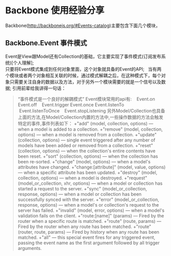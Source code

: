 # Backbone 使用经验分享
Backbone(http://backbonejs.org/#Events-catalog)主要包含下面几个模块，
## Backbone.Event 事件模式
Event是View跟Model还有Collection的基础，它主要实现了事件模式(订阅发布系统)[个人理解];  
只要将Event模式集成到任何对象里面，这个对象就具备的Event的API;   
当有两个模块或者两个对象相互关联的时候，通过模式解耦之后，在这种模式下，每个对象只需要关注自身的数据以及方法，对于另外一个模块需要的就是一个信号以及数据;
引用前辈给我讲得一句话：  
>“事件模式是一个良好的解耦模式”
Event模块常用的api有:
    Event.on
    Event.off
    Event.trigger
    Event.once
    Event.listenTo
    Event.listenToOnce
    Event.stopListening
另外Model/Collection也具备上面的方法,在Model/Collection内置的方法中,一些操作数据的方法会触发特定的事件,事件列表如下：
+"add" (model, collection, options) — when a model is added to a collection.
+"remove" (model, collection, options) — when a model is removed from a collection.
+"update" (collection, options) — single event triggered after any number of models have been added or removed from a collection.
+"reset" (collection, options) — when the collection's entire contents have been reset.
+"sort" (collection, options) — when the collection has been re-sorted.
+"change" (model, options) — when a model's attributes have changed.
+"change:[attribute]" (model, value, options) — when a specific attribute has been updated.
+"destroy" (model, collection, options) — when a model is destroyed.
+"request" (model_or_collection, xhr, options) — when a model or collection has started a request to the server.
+"sync" (model_or_collection, response, options) — when a model or collection has been successfully synced with the server.
+"error" (model_or_collection, response, options) — when a model's or collection's request to the server has failed.
+"invalid" (model, error, options) — when a model's validation fails on the client.
+"route:[name]" (params) — Fired by the router when a specific route is matched.
+"route" (route, params) — Fired by the router when any route has been matched.
+"route" (router, route, params) — Fired by history when any route has been matched.
+"all" — this special event fires for any triggered event, passing the event name as the first argument followed by all trigger arguments.
